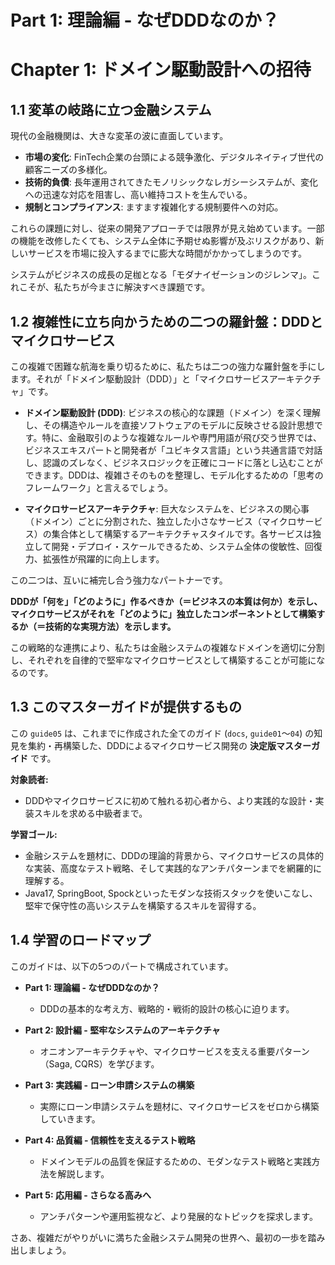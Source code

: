 # Part 1: 理論編 - なぜDDDなのか？

# Chapter 1: ドメイン駆動設計への招待

## 1.1 変革の岐路に立つ金融システム

現代の金融機関は、大きな変革の波に直面しています。

-   **市場の変化**: FinTech企業の台頭による競争激化、デジタルネイティブ世代の顧客ニーズの多様化。
-   **技術的負債**: 長年運用されてきたモノリシックなレガシーシステムが、変化への迅速な対応を阻害し、高い維持コストを生んでいる。
-   **規制とコンプライアンス**: ますます複雑化する規制要件への対応。

これらの課題に対し、従来の開発アプローチでは限界が見え始めています。一部の機能を改修したくても、システム全体に予期せぬ影響が及ぶリスクがあり、新しいサービスを市場に投入するまでに膨大な時間がかかってしまうのです。

システムがビジネスの成長の足枷となる「モダナイゼーションのジレンマ」。これこそが、私たちが今まさに解決すべき課題です。

## 1.2 複雑性に立ち向かうための二つの羅針盤：DDDとマイクロサービス

この複雑で困難な航海を乗り切るために、私たちは二つの強力な羅針盤を手にします。それが「ドメイン駆動設計（DDD）」と「マイクロサービスアーキテクチャ」です。

-   **ドメイン駆動設計 (DDD)**: ビジネスの核心的な課題（ドメイン）を深く理解し、その構造やルールを直接ソフトウェアのモデルに反映させる設計思想です。特に、金融取引のような複雑なルールや専門用語が飛び交う世界では、ビジネスエキスパートと開発者が「ユビキタス言語」という共通言語で対話し、認識のズレなく、ビジネスロジックを正確にコードに落とし込むことができます。DDDは、複雑さそのものを整理し、モデル化するための「思考のフレームワーク」と言えるでしょう。

-   **マイクロサービスアーキテクチャ**: 巨大なシステムを、ビジネスの関心事（ドメイン）ごとに分割された、独立した小さなサービス（マイクロサービス）の集合体として構築するアーキテクチャスタイルです。各サービスは独立して開発・デプロイ・スケールできるため、システム全体の俊敏性、回復力、拡張性が飛躍的に向上します。

この二つは、互いに補完し合う強力なパートナーです。

**DDDが「何を」「どのように」作るべきか（＝ビジネスの本質は何か）を示し、マイクロサービスがそれを「どのように」独立したコンポーネントとして構築するか（＝技術的な実現方法）を示します。**

この戦略的な連携により、私たちは金融システムの複雑なドメインを適切に分割し、それぞれを自律的で堅牢なマイクロサービスとして構築することが可能になるのです。

## 1.3 このマスターガイドが提供するもの

この `guide05` は、これまでに作成された全てのガイド (`docs`, `guide01`〜`04`) の知見を集約・再構築した、DDDによるマイクロサービス開発の **決定版マスターガイド** です。

**対象読者:**
- DDDやマイクロサービスに初めて触れる初心者から、より実践的な設計・実装スキルを求める中級者まで。

**学習ゴール:**
- 金融システムを題材に、DDDの理論的背景から、マイクロサービスの具体的な実装、高度なテスト戦略、そして実践的なアンチパターンまでを網羅的に理解する。
- Java17, SpringBoot, Spockといったモダンな技術スタックを使いこなし、堅牢で保守性の高いシステムを構築するスキルを習得する。

## 1.4 学習のロードマップ

このガイドは、以下の5つのパートで構成されています。

-   **Part 1: 理論編 - なぜDDDなのか？**
    - DDDの基本的な考え方、戦略的・戦術的設計の核心に迫ります。

-   **Part 2: 設計編 - 堅牢なシステムのアーキテクチャ**
    - オニオンアーキテクチャや、マイクロサービスを支える重要パターン（Saga, CQRS）を学びます。

-   **Part 3: 実践編 - ローン申請システムの構築**
    - 実際にローン申請システムを題材に、マイクロサービスをゼロから構築していきます。

-   **Part 4: 品質編 - 信頼性を支えるテスト戦略**
    - ドメインモデルの品質を保証するための、モダンなテスト戦略と実践方法を解説します。

-   **Part 5: 応用編 - さらなる高みへ**
    - アンチパターンや運用監視など、より発展的なトピックを探求します。

さあ、複雑だがやりがいに満ちた金融システム開発の世界へ、最初の一歩を踏み出しましょう。 